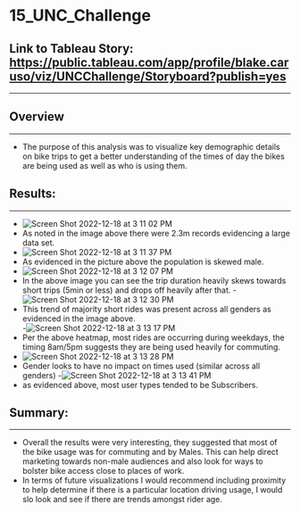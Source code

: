 # 15_UNC_Challenge

## Link to Tableau Story: https://public.tableau.com/app/profile/blake.caruso/viz/UNCChallenge/Storyboard?publish=yes

***

## Overview
***
   - The purpose of this analysis was to visualize key demographic details on bike trips to get a better understanding of the times of day the bikes are being used as well as who is using them. 

## Results: 
***

   - ![Screen Shot 2022-12-18 at 3 11 02 PM](https://user-images.githubusercontent.com/111612130/208317204-b44521d1-9923-48ac-9184-c75e634b7102.png)
   - As noted in the image above there were 2.3m records evidencing a large data set. 
   - ![Screen Shot 2022-12-18 at 3 11 37 PM](https://user-images.githubusercontent.com/111612130/208317224-9a90cce4-b19c-4a9a-8d0e-3650c8685a1a.png)
   - As evidenced in the picture above the population is skewed male. 
   - ![Screen Shot 2022-12-18 at 3 12 07 PM](https://user-images.githubusercontent.com/111612130/208317247-0cbeadfb-e9b4-47e2-ab6d-9142d1e5ccec.png)
   - In the above image you can see the trip duration heavily skews towards short trips (5min or less) and drops off heavily after that. 
   -![Screen Shot 2022-12-18 at 3 12 30 PM](https://user-images.githubusercontent.com/111612130/208317263-84dd562c-bece-4ab5-9281-1b71a8259fbf.png)
   - This trend of majority short rides was present across all genders as evidenced in the image above.  
   -![Screen Shot 2022-12-18 at 3 13 17 PM](https://user-images.githubusercontent.com/111612130/208317299-bea5dfe4-095b-4351-8b42-50bd80c53c00.png)
   - Per the above heatmap, most rides are occurring during weekdays, the timing 8am/5pm suggests they are being used heavily for commuting. 
   - ![Screen Shot 2022-12-18 at 3 13 28 PM](https://user-images.githubusercontent.com/111612130/208317304-a64b7c19-b38b-4882-8bd8-5904ad5b3523.png)
   - Gender looks to have no impact on times used (similar across all genders)
   -![Screen Shot 2022-12-18 at 3 13 41 PM](https://user-images.githubusercontent.com/111612130/208317307-6c2672f4-a0d1-40f6-8735-c91a1913af42.png)
   - as evidenced above, most user types tended to be Subscribers. 

## Summary: 
***
   - Overall the results were very interesting, they suggested that most of the bike usage was for commuting and by Males. This can help direct marketing towards non-male audiences and also look for ways to bolster bike access close to places of work. 
   - In terms of future visualizations I would recommend including proximity to help determine if there is a particular location driving usage, I would slo look and see if there are trends amongst rider age. 
